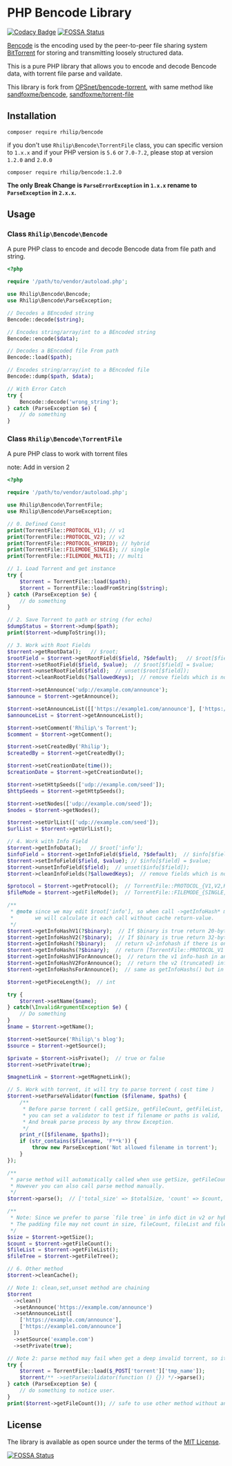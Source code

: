 # PHP Bencode Library

[![Codacy Badge](https://api.codacy.com/project/badge/Grade/14bb9525a5a343079e45d9501dac1b4c)](https://app.codacy.com/manual/rhilipruan/Bencode?utm_source=github.com&utm_medium=referral&utm_content=Rhilip/Bencode&utm_campaign=Badge_Grade_Dashboard)
[![FOSSA Status](https://app.fossa.io/api/projects/git%2Bgithub.com%2FRhilip%2FBencode.svg?type=shield)](https://app.fossa.io/projects/git%2Bgithub.com%2FRhilip%2FBencode?ref=badge_shield)

[Bencode](https://en.wikipedia.org/wiki/Bencode) is the encoding used by the peer-to-peer file sharing system
[BitTorrent](https://opensource.org/licenses/MIT) for storing and transmitting loosely structured data.

This is a pure PHP library that allows you to encode and decode Bencode data, with torrent file parse and vaildate.

This library is fork from [OPSnet/bencode-torrent](https://github.com/OPSnet/bencode-torrent),
with same method like [sandfoxme/bencode](https://github.com/arokettu/bencode), [sandfoxme/torrent-file](https://github.com/arokettu/torrent-file)

## Installation

```shell script
composer require rhilip/bencode
```

if you don't use `Rhilip\Bencode\TorrentFile` class, you can specific version to `1.x.x`
and if your PHP version is `5.6` or `7.0-7.2`, please stop at version `1.2.0` and `2.0.0`

```shell script
composer require rhilip/bencode:1.2.0
```

**The only Break Change is `ParseErrorException` in `1.x.x` rename to `ParseException` in `2.x.x`.**

## Usage

### Class `Rhilip\Bencode\Bencode`

A pure PHP class to encode and decode Bencode data from file path and string.

```php
<?php

require '/path/to/vendor/autoload.php';

use Rhilip\Bencode\Bencode;
use Rhilip\Bencode\ParseException;

// Decodes a BEncoded string
Bencode::decode($string);

// Encodes string/array/int to a BEncoded string
Bencode::encode($data);

// Decodes a BEncoded file From path
Bencode::load($path);

// Encodes string/array/int to a BEncoded file
Bencode::dump($path, $data);

// With Error Catch
try {
    Bencode::decode('wrong_string');
} catch (ParseException $e) {
    // do something
}
```

### Class `Rhilip\Bencode\TorrentFile`

A pure PHP class to work with torrent files

note: Add in version 2

```php
<?php

require '/path/to/vendor/autoload.php';

use Rhilip\Bencode\TorrentFile;
use Rhilip\Bencode\ParseException;

// 0. Defined Const
print(TorrentFile::PROTOCOL_V1); // v1
print(TorrentFile::PROTOCOL_V2); // v2
print(TorrentFile::PROTOCOL_HYBRID); // hybrid
print(TorrentFile::FILEMODE_SINGLE); // single
print(TorrentFile::FILEMODE_MULTI); // multi

// 1. Load Torrent and get instance
try {
    $torrent = TorrentFile::load($path);
    $torrent = TorrentFile::loadFromString($string);
} catch (ParseException $e) {
    // do something
}

// 2. Save Torrent to path or string (for echo)
$dumpStatus = $torrent->dump($path);
print($torrent->dumpToString());

// 3. Work with Root Fields
$torrent->getRootData();   // $root;
$rootField = $torrent->getRootField($field, ?$default);   // $root[$field] ?? $default;
$torrent->setRootField($field, $value);  // $root[$field] = $value;
$torrent->unsetRootField($field);  // unset($root[$field]);
$torrent->cleanRootFields(?$allowedKeys);  // remove fields which is not allowed in root

$torrent->setAnnounce('udp://example.com/announce');
$announce = $torrent->getAnnounce();

$torrent->setAnnounceList([['https://example1.com/announce'], ['https://example2.com/announce', 'https://example3.com/announce']]);
$announceList = $torrent->getAnnounceList();

$torrent->setComment('Rhilip\'s Torrent');
$comment = $torrent->getComment();

$torrent->setCreatedBy('Rhilip');
$createdBy = $torrent->getCreatedBy();

$torrent->setCreationDate(time());
$creationDate = $torrent->getCreationDate();

$torrent->setHttpSeeds(['udp://example.com/seed']);
$httpSeeds = $torrent->getHttpSeeds();

$torrent->setNodes(['udp://example.com/seed']);
$nodes = $torrent->getNodes();

$torrent->setUrlList(['udp://example.com/seed']);
$urlList = $torrent->getUrlList();

// 4. Work with Info Field
$torrent->getInfoData();   // $root['info'];
$infoField = $torrent->getInfoField($field, ?$default);  // $info[$field] ?? $default;
$torrent->setInfoField($field, $value); // $info[$field] = $value;
$torrent->unsetInfoField($field);  // unset($info[$field]);
$torrent->cleanInfoFields(?$allowedKeys);  // remove fields which is not allowed in info

$protocol = $torrent->getProtocol();  // TorrentFile::PROTOCOL_{V1,V2,HYBRID}
$fileMode = $torrent->getFileMode();  // TorrentFile::FILEMODE_{SINGLE,MULTI}

/**
 * @note since we may edit $root['info'], so when call ->getInfoHash* method, 
 *       we will calculate it each call without cache return-value. 
 */
$torrent->getInfoHashV1(?$binary);  // If $binary is true return 20-bytes string, otherwise 40-character hexadecimal number
$torrent->getInfoHashV2(?$binary);  // If $binary is true return 32-bytes string, otherwise 64-character hexadecimal number
$torrent->getInfoHash(?$binary);   // return v2-infohash if there is one, otherwise return v1-infohash
$torrent->getInfoHashs(?$binary);  // return [TorrentFile::PROTOCOL_V1 => v1-infohash, TorrentFile::PROTOCOL_V2 => v2-infohash]
$torrent->getInfoHashV1ForAnnounce();  // return the v1 info-hash in announce ( 20-bytes string )
$torrent->getInfoHashV2ForAnnounce();  // return the v2 (truncated) info-hash in announce
$torrent->getInfoHashsForAnnounce();  // same as getInfoHashs() but in announce

$torrent->getPieceLength();  // int

try {
    $torrent->setName($name);
} catch(\InvalidArgumentException $e) {
    // Do something
}
$name = $torrent->getName();

$torrent->setSource('Rhilip\'s blog');
$source = $torrent->getSource();

$private = $torrent->isPrivate();  // true or false
$torrent->setPrivate(true);

$magnetLink = $torrent->getMagnetLink();

// 5. Work with torrent, it will try to parse torrent ( cost time )
$torrent->setParseValidator(function ($filename, $paths) {
    /**
     * Before parse torrent ( call getSize, getFileCount, getFileList, getFileTree method ),
     * you can set a validator to test if filename or paths is valid,
     * And break parse process by any throw Exception.
     */
    print_r([$filename, $paths]);
    if (str_contains($filename, 'F**k')) {
        throw new ParseException('Not allowed filename in torrent');
    }
});

/**
 * parse method will automatically called when use getSize, getFileCount, getFileList, getFileTree method,
 * However you can also call parse method manually.
 */ 
$torrent->parse();  // ['total_size' => $totalSize, 'count' => $count, 'files' => $fileList, 'fileTree' => $fileTree]

/**
 * Note: Since we prefer to parse `file tree` in info dict in v2 or hybrid torrent,
 * The padding file may not count in size, fileCount, fileList and fileTree.
 */
$size = $torrent->getSize();
$count = $torrent->getFileCount();
$fileList = $torrent->getFileList();
$fileTree = $torrent->getFileTree();

// 6. Other method
$torrent->cleanCache();

// Note 1: clean,set,unset method are chaining
$torrent
  ->clean()
  ->setAnnounce('https://example.com/announce')
  ->setAnnounceList([
    ['https://example.com/announce'],
    ['https://example1.com/announce']
  ])
  ->setSource('example.com')
  ->setPrivate(true);

// Note 2: parse method may fail when get a deep invalid torrent, so it can wrapper like this
try {
    $torrent = TorrentFile::load($_POST['torrent']['tmp_name']);
    $torrent/** ->setParseValidator(function () {}) */->parse();
} catch (ParseException $e) {
    // do something to notice user.
}
print($torrent->getFileCount()); // safe to use other method without any ParseException
```

## License

The library is available as open source under the terms of the [MIT License](https://opensource.org/licenses/MIT).

[![FOSSA Status](https://app.fossa.io/api/projects/git%2Bgithub.com%2FRhilip%2FBencode.svg?type=large)](https://app.fossa.io/projects/git%2Bgithub.com%2FRhilip%2FBencode?ref=badge_large)
